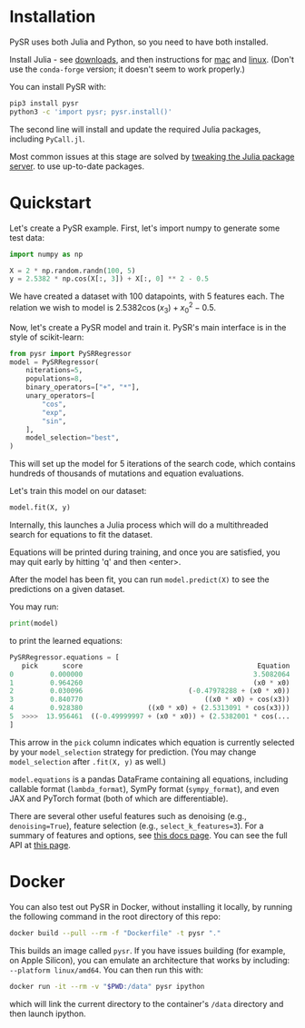 # Installation
PySR uses both Julia and Python, so you need to have both installed.

Install Julia - see [downloads](https://julialang.org/downloads/), and
then instructions for [mac](https://julialang.org/downloads/platform/#macos)
and [linux](https://julialang.org/downloads/platform/#linux_and_freebsd).
(Don't use the `conda-forge` version; it doesn't seem to work properly.)

You can install PySR with:
```bash
pip3 install pysr
python3 -c 'import pysr; pysr.install()'
```
The second line will install and update the required Julia packages, including
`PyCall.jl`.


Most common issues at this stage are solved
by [tweaking the Julia package server](https://github.com/MilesCranmer/PySR/issues/27).
to use up-to-date packages.

# Quickstart

Let's create a PySR example. First, let's import
numpy to generate some test data:
```python
import numpy as np

X = 2 * np.random.randn(100, 5)
y = 2.5382 * np.cos(X[:, 3]) + X[:, 0] ** 2 - 0.5
```
We have created a dataset with 100 datapoints, with 5 features each.
The relation we wish to model is $2.5382 \cos(x_3) + x_0^2 - 0.5$.

Now, let's create a PySR model and train it.
PySR's main interface is in the style of scikit-learn:
```python
from pysr import PySRRegressor
model = PySRRegressor(
    niterations=5,
    populations=8,
    binary_operators=["+", "*"],
    unary_operators=[
        "cos",
        "exp",
        "sin",
    ],
    model_selection="best",
)
```
This will set up the model for 5 iterations of the search code, which contains hundreds of thousands of mutations and equation evaluations.

Let's train this model on our dataset:
```python
model.fit(X, y)
```
Internally, this launches a Julia process which will do a multithreaded search for equations to fit the dataset.

Equations will be printed during training, and once you are satisfied, you may 
quit early by hitting 'q' and then \<enter\>.

After the model has been fit, you can run `model.predict(X)`
to see the predictions on a given dataset.

You may run:
```python
print(model)
```
to print the learned equations:
```python
PySRRegressor.equations = [
   pick      score                                           Equation           MSE  Complexity
0         0.000000                                          3.5082064  2.710828e+01           1
1         0.964260                                          (x0 * x0)  3.940544e+00           3
2         0.030096                          (-0.47978288 + (x0 * x0))  3.710349e+00           5
3         0.840770                              ((x0 * x0) + cos(x3))  1.600564e+00           6
4         0.928380                ((x0 * x0) + (2.5313091 * cos(x3)))  2.499724e-01           8
5  >>>>  13.956461  ((-0.49999997 + (x0 * x0)) + (2.5382001 * cos(...  1.885665e-13          10
]
```
This arrow in the `pick` column indicates which equation is currently selected by your
`model_selection` strategy for prediction.
(You may change `model_selection` after `.fit(X, y)` as well.)

`model.equations` is a pandas DataFrame containing all equations, including callable format 
(`lambda_format`),
SymPy format (`sympy_format`), and even JAX and PyTorch format 
(both of which are differentiable).

There are several other useful features such as denoising (e.g., `denoising=True`),
feature selection (e.g., `select_k_features=3`).
For a summary of features and options, see [this docs page](https://pysr.readthedocs.io/en/latest/docs/options/).
You can see the full API at [this page](https://pysr.readthedocs.io/en/latest/docs/api-documentation/).


# Docker

You can also test out PySR in Docker, without
installing it locally, by running the following command in
the root directory of this repo:
```bash
docker build --pull --rm -f "Dockerfile" -t pysr "."
```
This builds an image called `pysr`. If you have issues building (for example, on Apple Silicon),
you can emulate an architecture that works by including: `--platform linux/amd64`.
You can then run this with:
```bash
docker run -it --rm -v "$PWD:/data" pysr ipython
```
which will link the current directory to the container's `/data` directory
and then launch ipython.
